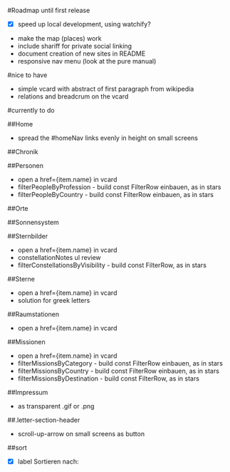#Roadmap until first release
- [x] speed up local development, using watchify?
- make the map (places) work
- include shariff for private social linking
- document creation of new sites in README
- responsive nav menu (look at the pure manual)

#nice to have
- simple vcard with abstract of first paragraph from wikipedia
- relations and breadcrum on the vcard

#currently to do

##Home
- spread the #homeNav links evenly in height on small screens

##Chronik

##Personen
- open a href={item.name} in vcard
- filterPeopleByProfession - build const FilterRow einbauen, as in stars
- filterPeopleByCountry - build const FilterRow einbauen, as in stars

##Orte

##Sonnensystem

##Sternbilder
- open a href={item.name} in vcard
- constellationNotes ul review
- filterConstellationsByVisibility - build const FilterRow, as in stars

##Sterne
- open a href={item.name} in vcard
- solution for greek letters

##Raumstationen
- open a href={item.name} in vcard

##Missionen
- open a href={item.name} in vcard
- filterMissionsByCategory - build const FilterRow einbauen, as in stars
- filterMissionsByCountry - build const FilterRow einbauen, as in stars
- filterMissionsByDestination - build const FilterRow, as in stars

##Impressum
- as transparent .gif or .png

##.letter-section-header
- scroll-up-arrow on small screens as button

##sort
- [x] label Sortieren nach:

